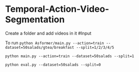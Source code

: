 # Temporal-Action-Video-Segmentation


Create a folder and add videos in it
#Input

To run
`
python Asformer/main.py --action=train --dataset=50salads/gtea/breakfast --split=1/2/3/4/5
`


`
python main.py --action=train --dataset=50salads --split=1
`



`
python eval.py --dataset=50salads --split=0
`
